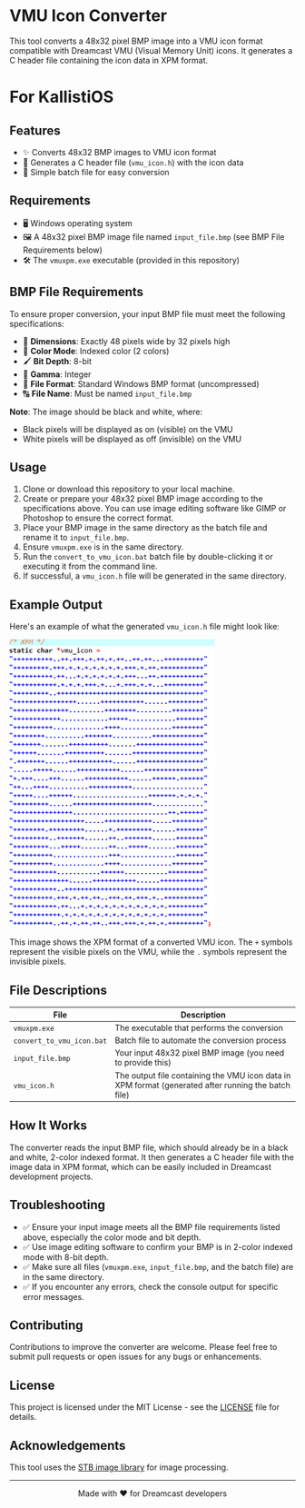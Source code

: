 # VMU Icon Converter

This tool converts a 48x32 pixel BMP image into a VMU icon format compatible with Dreamcast VMU (Visual Memory Unit) icons. It generates a C header file containing the icon data in XPM format.
# For KallistiOS
## Features

- ✨ Converts 48x32 BMP images to VMU icon format
- 📄 Generates a C header file (`vmu_icon.h`) with the icon data
- 🚀 Simple batch file for easy conversion

## Requirements

- 🖥️ Windows operating system
- 🖼️ A 48x32 pixel BMP image file named `input_file.bmp` (see BMP File Requirements below)
- 🛠️ The `vmuxpm.exe` executable (provided in this repository)

## BMP File Requirements

To ensure proper conversion, your input BMP file must meet the following specifications:

- 📏 **Dimensions**: Exactly 48 pixels wide by 32 pixels high
- 🎨 **Color Mode**: Indexed color (2 colors)
- 🖌️ **Bit Depth**: 8-bit
- 🔢 **Gamma**: Integer
- 📁 **File Format**: Standard Windows BMP format (uncompressed)
- 🔠 **File Name**: Must be named `input_file.bmp`

**Note**: The image should be black and white, where:
- Black pixels will be displayed as on (visible) on the VMU
- White pixels will be displayed as off (invisible) on the VMU

## Usage

1. Clone or download this repository to your local machine.
2. Create or prepare your 48x32 pixel BMP image according to the specifications above. You can use image editing software like GIMP or Photoshop to ensure the correct format.
3. Place your BMP image in the same directory as the batch file and rename it to `input_file.bmp`.
4. Ensure `vmuxpm.exe` is in the same directory.
5. Run the `convert_to_vmu_icon.bat` batch file by double-clicking it or executing it from the command line.
6. If successful, a `vmu_icon.h` file will be generated in the same directory.

## Example Output

Here's an example of what the generated `vmu_icon.h` file might look like:

![VMU Icon Example](vmu_icon_example.png)

This image shows the XPM format of a converted VMU icon. The `+` symbols represent the visible pixels on the VMU, while the `.` symbols represent the invisible pixels.

## File Descriptions

| File | Description |
|------|-------------|
| `vmuxpm.exe` | The executable that performs the conversion |
| `convert_to_vmu_icon.bat` | Batch file to automate the conversion process |
| `input_file.bmp` | Your input 48x32 pixel BMP image (you need to provide this) |
| `vmu_icon.h` | The output file containing the VMU icon data in XPM format (generated after running the batch file) |

## How It Works

The converter reads the input BMP file, which should already be in a black and white, 2-color indexed format. It then generates a C header file with the image data in XPM format, which can be easily included in Dreamcast development projects.

## Troubleshooting

- ✅ Ensure your input image meets all the BMP file requirements listed above, especially the color mode and bit depth.
- ✅ Use image editing software to confirm your BMP is in 2-color indexed mode with 8-bit depth.
- ✅ Make sure all files (`vmuxpm.exe`, `input_file.bmp`, and the batch file) are in the same directory.
- ✅ If you encounter any errors, check the console output for specific error messages.

## Contributing

Contributions to improve the converter are welcome. Please feel free to submit pull requests or open issues for any bugs or enhancements.

## License

This project is licensed under the MIT License - see the [LICENSE](LICENSE) file for details.

## Acknowledgements

This tool uses the [STB image library](https://github.com/nothings/stb) for image processing.

---

<p align="center">
  Made with ❤️ for Dreamcast developers
</p>
